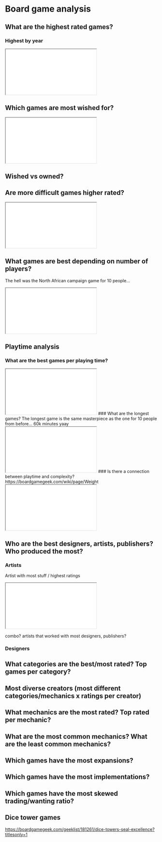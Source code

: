 # Board game analysis

## What are the highest rated games?
### Highest by year
<iframe src="charts/rating_through_time.html"></iframe>

## Which games are most wished for?
<iframe src="charts/rating_wished.html"></iframe>

## Wished vs owned?

## Are more difficult games higher rated?
<iframe src="charts/rating_weight.html"></iframe>

## What games are best depending on number of players?
The hell was the North African campaign game for 10 people...
<iframe src="charts/best_players.html"></iframe>

## Playtime analysis
### What are the best games per playing time?
<iframe src="charts/shortest_games.html"></iframe>
### What are the longest games?
The longest game is the same masterpiece as the one for 10 people from before... 60k minutes yaay
<iframe src="charts/longest_games.html"></iframe>
### Is there a connection between playtime and complexity?
https://boardgamegeek.com/wiki/page/Weight
<iframe src="charts/playtime_weight.html"></iframe>

## Who are the best designers, artists, publishers? Who produced the most?

### Artists
Artist with most stuff / highest ratings
<iframe src="charts/artists_ratings.html"></iframe>

combo? artists that worked with most designers, publishers?

### Designers


## What categories are the best/most rated? Top games per category?

## Most diverse creators (most different categories/mechanics x ratings per creator)

## What mechanics are the most rated? Top rated per mechanic?
## What are the most common mechanics? What are the least common mechanics?

## Which games have the most expansions?

## Which games have the most implementations?

## Which games have the most skewed trading/wanting ratio?

## Dice tower games
https://boardgamegeek.com/geeklist/181261/dice-towers-seal-excellence?titlesonly=1
